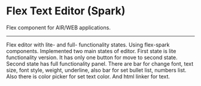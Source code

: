 # Flex Text Editor (Spark)

  Flex component for AIR/WEB applications.

-------------------

Flex editor with lite- and full- functionality states. Using flex-spark components.
Implemented two main states of editor. First state is lite functionality version. It has only one button for move to second state. Second state has full functionality panel. There are bar for change font, text size, font style, weight, underline, also bar for set bullet list, numbers list. Also there is color picker for set text color. And html linker for text.
